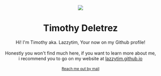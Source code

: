 <p align='center'>
  <img src='https://lazzytim.github.io/assets/logos/64orange.png'>
</p>
<h1 align='center'>Timothy Deletrez</h1>
<p align='center'>
  Hi! I'm Timothy aka. Lazzytim, Your now on my Github profile!<br><br>Honestly you won't find much here, if you want to learn more about me,<br>i recommend you to go on my website at <a href='https://lazzytim.github.io'>lazzytim.github.io</a>
  <br><br>
  <sub><a href='mailto:deletrez.timothy@gmail.com'>Reach me out by mail</a></sub>
</p>
